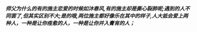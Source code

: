 ***师父为什么的有的施主恋爱的时候如沐春风,有的施主却是撕心裂肺呢;遇到的人不同罢了,但其实区别不大;是的哦,两位施主都好像乐在其中的样子,人大抵会爱上两种人，一种是让你痊愈的人，一种是让你并入膏肓的人；***
